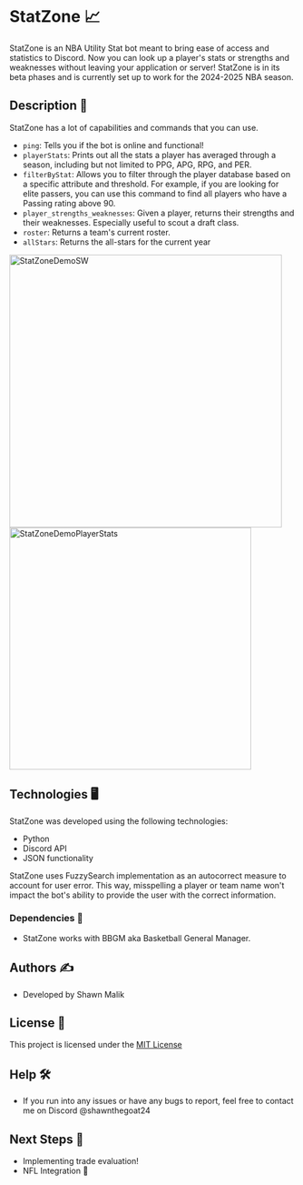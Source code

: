 # StatZone 📈

StatZone is an NBA Utility Stat bot meant to bring ease of access and statistics to Discord. Now you can look up a player's stats or strengths and weaknesses without leaving your application or server! StatZone is in its beta phases and is currently set up to work for the 2024-2025 NBA season.

## Description 🏀

StatZone has a lot of capabilities and commands that you can use.
- ```ping```: Tells you if the bot is online and functional!
- ```playerStats```: Prints out all the stats a player has averaged through a season, including but not limited to PPG, APG, RPG, and PER.
- ```filterByStat```: Allows you to filter through the player database based on a specific attribute and threshold. For example, if you are looking for elite passers, you can use this command to
find all players who have a Passing rating above 90.
- ```player_strengths_weaknesses```: Given a player, returns their strengths and their weaknesses. Especially useful to scout a draft class.
- ```roster```: Returns a team's current roster.
- ```allStars```: Returns the all-stars for the current year

<img width="480" alt="StatZoneDemoSW" src="https://github.com/shawnmalik1/StatZone/assets/29494485/ec7db7f7-0faa-42c7-8c6c-85734c48c295">
<img width="426" alt="StatZoneDemoPlayerStats" src="https://github.com/shawnmalik1/StatZone/assets/29494485/3898b0a0-dac6-4fc2-9561-c30a092f6c89">


## Technologies 🖥️
StatZone was developed using the following technologies:
- Python
- Discord API
- JSON functionality

StatZone uses FuzzySearch implementation as an autocorrect measure to account for user error. This way, misspelling a player or team name won't impact the bot's ability to provide the user with the correct information.

### Dependencies 🤖

* StatZone works with BBGM aka Basketball General Manager.

## Authors ✍️
- Developed by Shawn Malik

## License 📝

This project is licensed under the [MIT License](./LICENSE)

## Help 🛠️

* If you run into any issues or have any bugs to report, feel free to contact me on Discord @shawnthegoat24

## Next Steps 👀
- Implementing trade evaluation!
- NFL Integration 🏈

